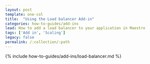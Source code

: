 ```yaml
---
layout: post
template: one-col
title:  "Using the Load balancer Add-in"
categories: how-to-guides/add-ins
lead: How to add a load balancer to your application in Maestro
tags: ['Add in', 'Scaling']
legacy: false
permalink: /:collection/:path
---
```


{% include how-to-guides/add-ins/load-balancer.md %}